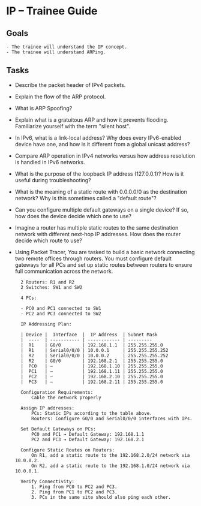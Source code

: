# IP – Trainee Guide

## Goals

    - The trainee will understand the IP concept.
    - The trainee will understand ARPing.

## Tasks

- Describe the packet header of IPv4 packets.
- Explain the flow of the ARP protocol.
- What is ARP Spoofing?
- Explain what is a gratuitous ARP and how it prevents flooding. Familiarize yourself with the term "silent host".
- In IPv6, what is a link-local address? Why does every IPv6-enabled device have one, and how is it different from a global unicast address?
- Compare ARP operation in IPv4 networks versus how address resolution is handled in IPv6 networks.
- What is the purpose of the loopback IP address (127.0.0.1)? How is it useful during troubleshooting?
- What is the meaning of a static route with 0.0.0.0/0 as the destination network? Why is this sometimes called a "default route"?
- Can you configure multiple default gateways on a single device? If so, how does the device decide which one to use?
- Imagine a router has multiple static routes to the same destination network with different next-hop IP addresses. How does the router decide which route to use?

- Using Packet Tracer,
        You are tasked to build a basic network connecting two remote offices through routers.
        You must configure default gateways for all PCs and set up static routes between routers to ensure full communication across the network.

        2 Routers: R1 and R2
        2 Switches: SW1 and SW2

        4 PCs:

        - PC0 and PC1 connected to SW1
        - PC2 and PC3 connected to SW2

        IP Addressing Plan:

        | Device |  Interface  |  IP Address  | Subnet Mask
        |  ----  | ----------- | ------------ | ---------
        |  R1    | G0/0        | 192.168.1.1  | 255.255.255.0
        |  R1    | Serial0/0/0 | 10.0.0.1     | 255.255.255.252
        |  R2    | Serial0/0/0 | 10.0.0.2     | 255.255.255.252
        |  R2    | G0/0        | 192.168.2.1  | 255.255.255.0
        |  PC0   | —           | 192.168.1.10 | 255.255.255.0
        |  PC1   | —           | 192.168.1.11 | 255.255.255.0
        |  PC2   | —           | 192.168.2.10 | 255.255.255.0
        |  PC3   | —           | 192.168.2.11 | 255.255.255.0

        Configuration Requirements:
            Cable the network properly

        Assign IP addresses:
            PCs: Static IPs according to the table above.
            Routers: Configure G0/0 and Serial0/0/0 interfaces with IPs.

        Set Default Gateways on PCs:
            PC0 and PC1 ➔ Default Gateway: 192.168.1.1
            PC2 and PC3 ➔ Default Gateway: 192.168.2.1

        Configure Static Routes on Routers:
            On R1, add a static route to the 192.168.2.0/24 network via 10.0.0.2.
            On R2, add a static route to the 192.168.1.0/24 network via 10.0.0.1.

        Verify Connectivity:
            1. Ping from PC0 to PC2 and PC3.
            2. Ping from PC1 to PC2 and PC3.
            3. PCs in the same site should also ping each other.
